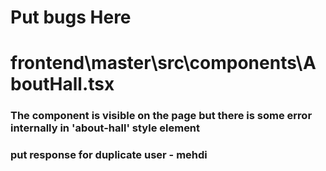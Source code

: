 # Put bugs Here

# frontend\master\src\components\AboutHall.tsx
### The component is visible on the page but there is some error internally in 'about-hall' style element

### put response for duplicate user - mehdi